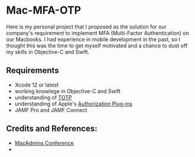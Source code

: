 # Mac-MFA-OTP
Here is my personal project that I proposed as the solution for our company's requirement to implement MFA (Multi-Factor Authentication) on our Macbooks. I had experience in mobile development in the past, so I thought this was the time to get myself motivated and a chance to dust off my skills in Objective-C and Swift.

## Requirements
- Xcode 12 or latest
- working knowlege in Objective-C and Swift
- understanding of [TOTP](https://datatracker.ietf.org/doc/html/rfc6238)
-  understanding of Apple's [Authorization Plug-ins](https://developer.apple.com/documentation/security/authorization_plug-ins)
- JAMF Pro and JAMF Connect

## Credits and References:
- [MacAdmins Conference](https://www.youtube.com/watch?v=tcmql5byA_I)
- 
